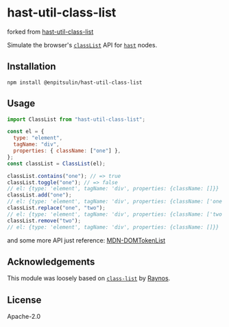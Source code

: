 # hast-util-class-list

forked from [hast-util-class-list](https://github.com/brechtcs/hast-util-class-list)

Simulate the browser's [`classList`](https://developer.mozilla.org/en-US/docs/Web/API/Element/classList) API for [`hast`](https://github.com/syntax-tree/hast) nodes.

## Installation

`npm install @enpitsulin/hast-util-class-list`

## Usage

```js
import ClassList from "hast-util-class-list";

const el = {
  type: "element",
  tagName: "div",
  properties: { className: ["one"] },
};
const classList = ClassList(el);

classList.contains("one"); // => true
classList.toggle("one"); // => false
// el: {type: 'element', tagName: 'div', properties: {className: []}}
classList.add("one");
// el: {type: 'element', tagName: 'div', properties: {className: ['one']}}
classList.replace("one", "two");
// el: {type: 'element', tagName: 'div', properties: {className: ['two']}}
classList.remove("two");
// el: {type: 'element', tagName: 'div', properties: {className: []}}
```

and some more API just reference: [MDN-DOMTokenList](https://developer.mozilla.org/docs/Web/API/DOMTokenList)

## Acknowledgements

This module was loosely based on [`class-list`](https://github.com/npm-dom/class-list) by [Raynos](https://github.com/Raynos).

## License

Apache-2.0
